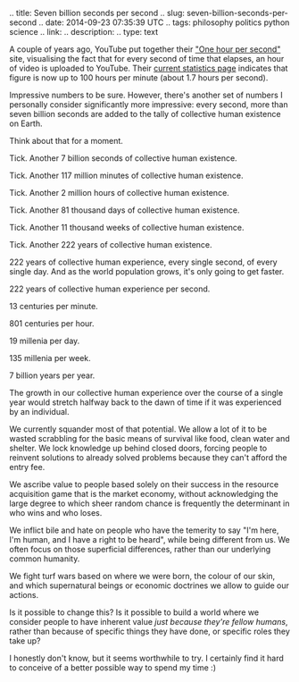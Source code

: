 .. title: Seven billion seconds per second
.. slug: seven-billion-seconds-per-second
.. date: 2014-09-23 07:35:39 UTC
.. tags: philosophy politics python science
.. link: 
.. description: 
.. type: text

A couple of years ago, YouTube put together their
["One hour per second"](http://www.onehourpersecond.com/) site, visualising
the fact that for every second of time that elapses, an hour of video is
uploaded to YouTube. Their
[current statistics page](https://www.youtube.com/yt/press/statistics.html)
indicates that figure is now up to 100 hours per minute (about 1.7 hours per
second).

Impressive numbers to be sure. However, there's another set of numbers I
personally consider significantly more impressive: every second, more than
seven billion seconds are added to the tally of collective human existence
on Earth.

Think about that for a moment.

Tick. Another 7 billion seconds of collective human existence.

Tick. Another 117 million minutes of collective human existence.

Tick. Another 2 million hours of collective human existence.

Tick. Another 81 thousand days of collective human existence.

Tick. Another 11 thousand weeks of collective human existence.

Tick. Another 222 years of collective human existence.

222 years of collective human experience, every single second, of every
single day. And as the world population grows, it's only going to get faster.

222 years of collective human experience per second.

13 centuries per minute.

801 centuries per hour.

19 millenia per day.

135 millenia per week.

7 billion years per year.

The growth in our collective human experience over the course of a single
year would stretch halfway back to the dawn of time if it was experienced
by an individual.

We currently squander most of that potential. We allow a lot of it to be
wasted scrabbling for the basic means of survival like food, clean water and
shelter. We lock knowledge up behind closed doors, forcing people to reinvent
solutions to already solved problems because they can't afford the entry fee.

We ascribe value to people based solely on their success in the resource
acquisition game that is the market economy, without acknowledging the large
degree to which sheer random chance is frequently the determinant in who wins
and who loses.

We inflict bile and hate on people who have the temerity to say "I'm here,
I'm human, and I have a right to be heard", while being different from us.
We often focus on those superficial differences, rather than our underlying
common humanity.

We fight turf wars based on where we were born, the colour of our skin, and
which supernatural beings or economic doctrines we allow to guide our
actions.

Is it possible to change this? Is it possible to build a world where we
consider people to have inherent value *just because they're fellow
humans*, rather than because of specific things they have done, or specific
roles they take up?

I honestly don't know, but it seems worthwhile to try. I certainly find it
hard to conceive of a better possible way to spend my time :)
